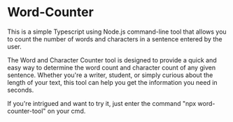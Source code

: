 # Word-Counter

This is a simple Typescript using Node.js command-line tool that allows you to count the number of words and characters in a sentence entered by the user.

The Word and Character Counter tool is designed to provide a quick and easy way to determine the word count and character count of any given sentence. Whether you're a writer, student, or simply curious about the length of your text, this tool can help you get the information you need in seconds.

If you're intrigued and want to try it, just enter the command "npx word-counter-tool" on your cmd.
